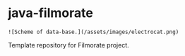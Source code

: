 # java-filmorate
	![Scheme of data-base.](/assets/images/electrocat.png)
 
Template repository for Filmorate project.
